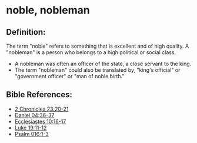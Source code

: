 # noble, nobleman #

## Definition: ##

The term "noble" refers to something that is excellent and of high quality. A "nobleman" is a person who belongs to a high political or social class.

* A nobleman was often an officer of the state, a close servant to the king.
* The term "nobleman" could also be translated by, "king's official" or "government officer" or "man of noble birth."

## Bible References: ##

* [2 Chronicles 23:20-21](https://door43.org/en/bible/notes/2ch/23/20)
* [Daniel 04:36-37](https://door43.org/en/bible/notes/dan/04/36)
* [Ecclesiastes 10:16-17](https://door43.org/en/bible/notes/ecc/10/16)
* [Luke 19:11-12](https://door43.org/en/bible/notes/luk/19/11)
* [Psalm 016:1-3](https://door43.org/en/bible/notes/psa/016/001)

